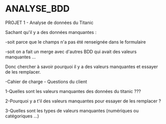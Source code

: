 # ANALYSE_BDD

PROJET 1 - Analyse de données du Titanic

Sachant qu'il y a des données manquantes : 

-soit parce que le champs n'a pas été renseignée dans le formulaire 

-soit on a fait un merge avec d'autres BDD qui avait des valeurs manquantes …



Donc chercher à savoir pourquoi il y a des valeurs manquantes et essayer de les remplacer.


-Cahier de charge - Questions du client 

1-Quelles sont les valeurs manquantes des données du titanic ???

2-Pourquoi y a t'il des valeurs manquantes pour essayer de les remplacer ?

3-Quelles sont les types de valeurs manquantes (numériques ou catégoriques …)

